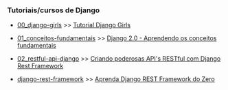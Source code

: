 ### Tutoriais/cursos de Django

- [00_django-girls](https://github.com/lccherigath/django/tree/master/00_django-girls) >> [Tutorial Django Girls](https://tutorial.djangogirls.org/pt/)

- [01_conceitos-fundamentais](https://github.com/lccherigath/django/tree/master/01_conceitos-fundamentais) >> [Django 2.0 - Aprendendo os conceitos fundamentais](https://www.udemy.com/course/django-20-aprendendo-os-conceitos-fundamentais/)

- [02_restful-api-django](https://github.com/lccherigath/django/tree/master/02_restful-api-django) >> [Criando poderosas API's RESTful com Django Rest Framework](https://www.udemy.com/course/apis-restful-com-django-rest-framework/)

- [django-rest-framework](https://github.com/lccherigath/django/tree/master/django-rest-framework) >> [Aprenda Django REST Framework do Zero](https://www.udemy.com/course/aprenda-django-rest-framework-do-zero/)
